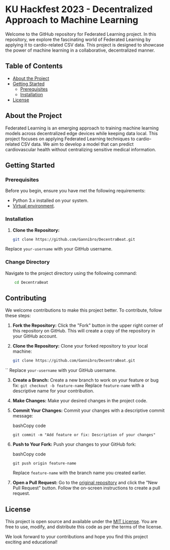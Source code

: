 # KU Hackfest 2023 - Decentralized Approach to Machine Learning

Welcome to the GitHub repository for Federated Learning project. In this repository, we explore the fascinating world of Federated Learning by applying it to cardio-related CSV data. This project is designed to showcase the power of machine learning in a collaborative, decentralized manner.

## Table of Contents

- [About the Project](#about-the-project)
- [Getting Started](#getting-started)
  - [Prerequisites](#prerequisites)
  - [Installation](#installation)
- [License](#license)

## About the Project

Federated Learning is an emerging approach to training machine learning models across decentralized edge devices while keeping data local. This project focuses on applying Federated Learning techniques to cardio-related CSV data. We aim to develop a model that can predict cardiovascular health without centralizing sensitive medical information.

## Getting Started

### Prerequisites

Before you begin, ensure you have met the following requirements:

- Python 3.x installed on your system.
- [Virtual environment](https://docs.python.org/3/library/venv.html).

### Installation

1. **Clone the Repository:**

   ```bash
   git clone https://github.com/Gannibro/DecentraBeat.git
Replace `your-username` with your GitHub username.
### Change Directory

Navigate to the project directory using the following command:

```bash
	cd DecentraBeat
```
## Contributing

We welcome contributions to make this project better. To contribute, follow these steps:

1. **Fork the Repository:** Click the "Fork" button in the upper right corner of this repository on GitHub. This will create a copy of the repository in your GitHub account.

2. **Clone the Repository:** Clone your forked repository to your local machine:

   ```bash
   git clone https://github.com/Gannibro/DecentraBeat.git
``
Replace `your-username` with your GitHub username.

3. **Create a Branch:** Create a new branch to work on your feature or bug fix:
    `git checkout -b feature-name` 
        Replace `feature-name` with a descriptive name for your contribution.
    
4.  **Make Changes:** Make your desired changes in the project code.
    
5.  **Commit Your Changes:** Commit your changes with a descriptive commit message:
    
    bashCopy code
    
    `git commit -m "Add feature or fix: Description of your changes"` 
    
6.  **Push to Your Fork:** Push your changes to your GitHub fork:
    
    bashCopy code
    
    `git push origin feature-name` 
    
    Replace `feature-name` with the branch name you created earlier.
    
7.  **Open a Pull Request:** Go to the [original repository](https://github.com/Gannibro/DecentraBeat) and click the "New Pull Request" button. Follow the on-screen instructions to create a pull request.
    
## License

This project is open source and available under the [MIT License](). You are free to use, modify, and distribute this code as per the terms of the license.

We look forward to your contributions and hope you find this project exciting and educational!
